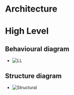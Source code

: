 # Architecture
# High Level 
## Behavioural diagram 
* ![LL](https://user-images.githubusercontent.com/98808752/154526901-047acf60-14f6-41ac-80f1-cef273975e3d.png)

## Structure diagram
* ![Structural](https://user-images.githubusercontent.com/98808752/154526687-406cd0cc-7b0b-43e2-80fd-7bdbbb33ded5.jpg)

  
